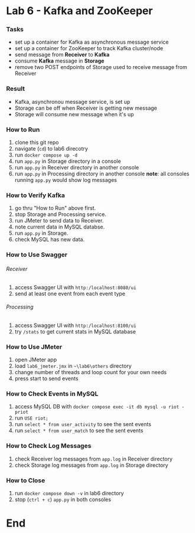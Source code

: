 # Lab 6 - Kafka and ZooKeeper
### Tasks
- set up a container for Kafka as asynchronous message service
- set up a container for ZooKeeper to track Kafka cluster/node
- send message from **Receiver** to **Kafka**
- consume **Kafka** message in **Storage**
- remove two POST endpoints of Storage used to receive message from Receiver

### Result
- Kafka, asynchronou message service, is set up
- Storage can be off when Receiver is getting new message
- Storage will consume new message when it's up

### How to Run
1. clone this git repo
2. navigate (`cd`) to lab6 direcotry 
3. run `docker compose up -d`
4. run `app.py` in Storage directory in a console
5. run `app.py` in Receiver directory in another console
6. run `app.py` in Processing directory in another console 
**note**: all consoles running `app.py` would show log messages

### How to Verify Kafka
1. go thru "How to Run" above first.
2. stop Storage and Processing service.
3. run JMeter to send data to Receiver.
4. note current data in MySQL databse.
5. run `app.py` in Storage.
6. check MySQL has new data. 

### How to Use Swagger
###### Receiver
1. access Swagger UI with `http:/localhost:8080/ui`
2. send at least one event from each event type
###### Processing
1. access Swagger UI with `http:/localhost:8100/ui`
2. try `/stats` to get current stats in MySQL database

### How to Use JMeter
1. open JMeter app
2. load `lab6_jmeter.jmx` in `~\lab6\others` directory
3. change number of threads and loop count for your own needs
4. press start to send events

### How to Check Events in MySQL
1. access MySQL DB with `docker compose exec -it db mysql -u riot -priot`
2. run `USE riot;`
3. run `select * from user_activity` to see the sent events
4. run `select * from user_match` to see the sent events

### How to Check Log Messages
1. check Receiver log messages from `app.log` in Receiver directory
2. check Storage log messages from `app.log` in Storage directory

### How to Close
1. run `docker compose down -v` in lab6 directory
2. stop (`ctrl + c`) `app.py` in both consoles

# End